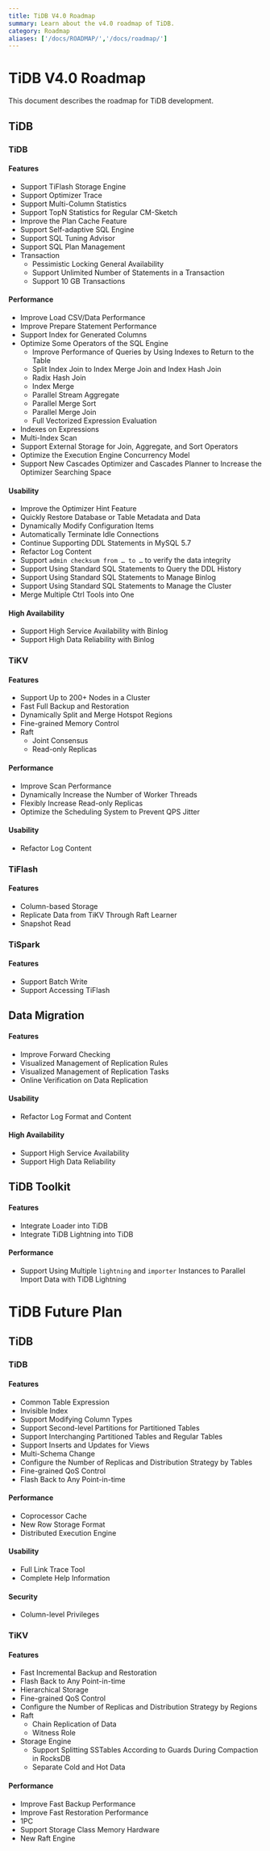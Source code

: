 ```yaml
---
title: TiDB V4.0 Roadmap
summary: Learn about the v4.0 roadmap of TiDB.
category: Roadmap
aliases: ['/docs/ROADMAP/','/docs/roadmap/']
---
```


<!-- markdownlint-disable MD001 -->

# TiDB V4.0 Roadmap

This document describes the roadmap for TiDB development.

## TiDB

### TiDB

#### Features

* Support TiFlash Storage Engine
* Support Optimizer Trace
* Support Multi-Column Statistics
* Support TopN Statistics for Regular CM-Sketch
* Improve the Plan Cache Feature
* Support Self-adaptive SQL Engine
* Support SQL Tuning Advisor
* Support SQL Plan Management
* Transaction
    + Pessimistic Locking General Availability
    + Support Unlimited Number of Statements in a Transaction
    + Support 10 GB Transactions

#### Performance

* Improve Load CSV/Data Performance
* Improve Prepare Statement Performance
* Support Index for Generated Columns
* Optimize Some Operators of the SQL Engine
    + Improve Performance of Queries by Using Indexes to Return to the Table
    + Split Index Join to Index Merge Join and Index Hash Join
    + Radix Hash Join
    + Index Merge
    + Parallel Stream Aggregate
    + Parallel Merge Sort
    + Parallel Merge Join
    + Full Vectorized Expression Evaluation
* Indexes on Expressions
* Multi-Index Scan
* Support External Storage for Join, Aggregate, and Sort Operators
* Optimize the Execution Engine Concurrency Model
* Support New Cascades Optimizer and Cascades Planner to Increase the Optimizer Searching Space

#### Usability

* Improve the Optimizer Hint Feature
* Quickly Restore Database or Table Metadata and Data
* Dynamically Modify Configuration Items
* Automatically Terminate Idle Connections
* Continue Supporting DDL Statements in MySQL 5.7
* Refactor Log Content
* Support `admin checksum from … to …` to verify the data integrity
* Support Using Standard SQL Statements to Query the DDL History
* Support Using Standard SQL Statements to Manage Binlog
* Support Using Standard SQL Statements to Manage the Cluster
* Merge Multiple Ctrl Tools into One

#### High Availability

* Support High Service Availability with Binlog
* Support High Data Reliability with Binlog

### TiKV

#### Features

* Support Up to 200+ Nodes in a Cluster
* Fast Full Backup and Restoration
* Dynamically Split and Merge Hotspot Regions
* Fine-grained Memory Control
* Raft
    + Joint Consensus
    + Read-only Replicas

#### Performance

* Improve Scan Performance
* Dynamically Increase the Number of Worker Threads
* Flexibly Increase Read-only Replicas
* Optimize the Scheduling System to Prevent QPS Jitter

#### Usability

* Refactor Log Content

### TiFlash

#### Features

* Column-based Storage
* Replicate Data from TiKV Through Raft Learner
* Snapshot Read

### TiSpark

#### Features

* Support Batch Write
* Support Accessing TiFlash

## Data Migration

#### Features

* Improve Forward Checking
* Visualized Management of Replication Rules
* Visualized Management of Replication Tasks
* Online Verification on Data Replication

#### Usability

* Refactor Log Format and Content

#### High Availability

* Support High Service Availability
* Support High Data Reliability

## TiDB Toolkit

#### Features

* Integrate Loader into TiDB
* Integrate TiDB Lightning into TiDB

#### Performance

* Support Using Multiple `lightning` and `importer` Instances to Parallel Import Data with TiDB Lightning

# TiDB Future Plan

## TiDB

### TiDB

#### Features

* Common Table Expression
* Invisible Index
* Support Modifying Column Types
* Support Second-level Partitions for Partitioned Tables
* Support Interchanging Partitioned Tables and Regular Tables
* Support Inserts and Updates for Views
* Multi-Schema Change
* Configure the Number of Replicas and Distribution Strategy by Tables
* Fine-grained QoS Control
* Flash Back to Any Point-in-time

#### Performance

* Coprocessor Cache
* New Row Storage Format
* Distributed Execution Engine

#### Usability

* Full Link Trace Tool
* Complete Help Information

#### Security

* Column-level Privileges

### TiKV

#### Features

* Fast Incremental Backup and Restoration
* Flash Back to Any Point-in-time
* Hierarchical Storage
* Fine-grained QoS Control
* Configure the Number of Replicas and Distribution Strategy by Regions
* Raft
    + Chain Replication of Data
    + Witness Role
* Storage Engine
    + Support Splitting SSTables According to Guards During Compaction in RocksDB
    + Separate Cold and Hot Data

#### Performance

* Improve Fast Backup Performance
* Improve Fast Restoration Performance
* 1PC
* Support Storage Class Memory Hardware
* New Raft Engine
